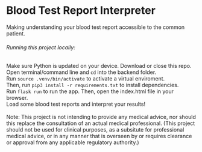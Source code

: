 # Blood Test Report Interpreter

Making understanding your blood test report accessible to the common patient. 

<h6>Running this project locally:</h6>
Make sure Python is updated on your device. Download or close this repo. Open terminal/command line and <code>cd</code> into the backend folder.<br>
Run <code>source .venv/bin/activate</code> to activate a virtual enviroment.<br>
Then, run <code>pip3 install -r requirements.txt</code> to install dependencies.<br>
Run <code>flask run</code> to run the app. Then, open the index.html file in your browser.<br>
Load some blood test reports and interpret your results!<br>
<br>
Note: This project is not intending to provide any medical advice, nor should this replace the consultation of an actual medical professional.
(This project should not be used for clinical purposes, as a subsitute for professional medical advice, or in any manner that is overseen by or requires clearance or approval from any applicable regulatory authority.)   
